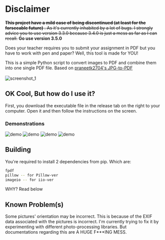# Disclaimer
~~**This project have a mild case of being discontinued (at least for the forseeable future)** . As it's currently inhabited by a lot of bugs. I strongly advice you to use version 3.3.0 because 3.4.0 is just a mess as far as I can recall.~~
**Go use version 3.5.0**

Does your teacher requires you to submit your assignment in PDF but you have to work with pen and paper? Well, this tool is made for YOU!

This is a simple Python script to convert images to PDF and combine them into one single PDF file. Based on [praneetk2704's JPG-to-PDF](https://github.com/praneetk2704/JPG-to-PDF)
<br /><br />
![screenshot_1](/pic/demonstration-new.png)

## OK Cool, But how do I use it?

First, you download the executable file in the release tab on the right to your computer. Open it and then follow the instructions on the screen.

### Demonstrations

![demo](/pic/how1.png)
![demo](/pic/how2.png)
![demo](/pic/how3.png)
![demo](/pic/how4.png)

## Building

You're required to install 2 dependencies from pip. Which are:

```bash
fpdf
pillow -- for Pillow-ver
imageio -- for iio-ver
```

WHY? Read below

## Known Problem(s)

Some pictures' orientation may be incorrect. This is because of the EXIF data associated with the pictures is incorrect. I'm currently trying to fix it by experimenting with different photo-processing libraries. But documentations regarding this are A HUGE F\*\*\*ING MESS.
